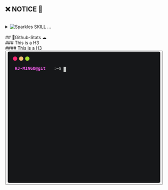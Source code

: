 ## ❌ NOTICE 🚫
<br>

<!--
**HJ-MINGO/HJ-MINGO** is a ✨ _special_ ✨ repository because its `README.md` (this file) appears on your GitHub profile.

Here are some ideas to get you started:

- 🔭 I’m currently working on ...
- 🌱 I’m currently learning ...
- 👯 I’m looking to collaborate on ...
- 🤔 I’m looking for help with ...
- 💬 Ask me about ...
- 📫 How to reach me: ...
- 😄 Pronouns: ...
- ⚡ Fun fact: ...
-->
<!--<img src="https://github.com/HJ-MINGO/HJ-MINGO/raw/main/logo/MINGO_LOGO.gif" width=54% text-aligth="center" alt="로고"> -->
<div>
  <details>
    <summary>
      <img src="https://raw.githubusercontent.com/Tarikul-Islam-Anik/Animated-Fluent-Emojis/master/Emojis/Activities/Sparkles.png" alt="Sparkles" width="2%" /> SKILL ... 
    </summary>
      <!-- Backend -->
      <p><strong>Backend</strong></p>
      <img src="https://img.shields.io/badge/Java-007396?style=for-the-badge&logo=Java&logoColor=white">
      <img src="https://img.shields.io/badge/Spring-236DB33F?style=for-the-badge&logo=spring&logoColor=white">
      <img src="https://img.shields.io/badge/SpringBoot-6DB33F?style=for-the-badge&logo=springboot&logoColor=white">
      <!-- Frontend -->
      <p><strong>Frontend</strong></p>
      <img src="https://img.shields.io/badge/JavaScript-F7DF1E?style=for-the-badge&logo=javascript&logoColor=white">
      <img src="https://img.shields.io/badge/WebSquare-blue" width="100px">
      <!-- Database -->
      <p><strong>Database</strong></p>
      <img src="https://img.shields.io/badge/Oracle-F80000?style=for-the-badge&logo=oracle&logoColor=white">
      <img src="https://img.shields.io/badge/Redis-FF4438?style=for-the-badge&logo=redis&logoColor=white">
      <img src="https://img.shields.io/badge/MySQL-4479A1?style=for-the-badge&logo=mysql&logoColor=white">
      <img src="https://img.shields.io/badge/PostgreSql-4169E1?style=for-the-badge&logo=postgresql&logoColor=white">
      <!-- Server -->
      <p><strong>Server</strong></p>
      <img src="https://img.shields.io/badge/Linux-FCC624?style=for-the-badge&logo=linux&logoColor=white">
      <img src="https://img.shields.io/badge/Ubuntu-E95420?style=for-the-badge&logo=ubuntu&logoColor=white">
      <img src="https://img.shields.io/badge/Tomcat-F8DC75?style=for-the-badge&logo=apachetomcat&logoColor=black">
      <img src="https://img.shields.io/badge/Apache-D22128?style=for-the-badge&logo=apache&logoColor=white">
      <!-- Version -->
      <p><strong>Version Control</strong></p>
      <img src="https://img.shields.io/badge/Git-F05032?style=for-the-badge&logo=git&logoColor=white">
      <img src="https://img.shields.io/badge/GitHub-181717?style=for-the-badge&logo=github&logoColor=white">
      <img src="https://img.shields.io/badge/GitLab-FC6D26?style=for-the-badge&logo=gitlab&logoColor=white">
      <!-- CI/CD -->
      <p><strong>CI/CD</strong></p>
      <img src="https://img.shields.io/badge/Jenkins-D24939?style=for-the-badge&logo=jenkins&logoColor=white">
      <!-- Others -->
      <p><strong>Others</strong></p>
      <img src="https://img.shields.io/badge/Docker-2496ED?style=for-the-badge&logo=docker&logoColor=white">
  </details>
</div>
<br>
## 🌈Github-Stats ☁
<br>
### This is a H3
<br>
#### This is a H3
<br>
<button><img src="https://github.com/HJ-MINGO/github-stats-terminal-style/raw/master/github_stats.svg" alt="로고버튼"></button>

